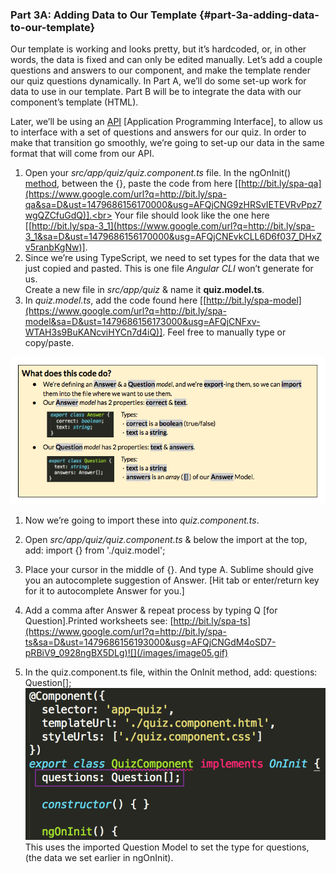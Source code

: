 ### Part 3A: Adding Data to Our Template {#part-3a-adding-data-to-our-template}

Our template is working and looks pretty, but it’s hardcoded, or, in other words, the data is fixed and can only be edited manually. Let’s add a couple questions and answers to our component, and make the template render our quiz questions dynamically. In Part A, we’ll do some set-up work for data to use in our template. Part B will be to integrate the data with our component’s template (HTML).

Later, we’ll be using an [API](https://www.google.com/url?q=http://bit.ly/CnCgloss&sa=D&ust=1479686156166000&usg=AFQjCNGJrppcfsV8r9eNOVF4hKEJwl_RIA) [Application Programming Interface], to allow us to interface with a set of  questions and answers for our quiz. In order to make that transition go smoothly, we’re going to set-up our data in the same format that will come from our API.

1.  Open your *src/app/quiz/quiz.component.ts* file. In the <span class="ref">ngOnInit()</span> [method](https://www.google.com/url?q=http://bit.ly/CnCgloss&sa=D&ust=1479686156169000&usg=AFQjCNEEl_qdefuKpEwpc-LvjU-N2qu7RQ), between the <span class="ref">{}<span>, paste the code from here [[http://bit.ly/spa-qa](https://www.google.com/url?q=http://bit.ly/spa-qa&sa=D&ust=1479686156170000&usg=AFQjCNG9zHRSvIETEVRvPpz7wgQZCfuGdQ)].<br> Your file should look like the one here [[http://bit.ly/spa-3_1](https://www.google.com/url?q=http://bit.ly/spa-3_1&sa=D&ust=1479686156170000&usg=AFQjCNEvkCLL6D6f037_DHxZv5ranbKgNw)].
2.  Since we’re using TypeScript, we need to set types for the data that we just copied and pasted. This is one file *Angular CLI* won’t generate for us. <br> Create a new file in *src/app/quiz* &amp; name it **quiz.model.ts**.
3.  In *quiz.model.ts*, add the code found here [[http://bit.ly/spa-model](https://www.google.com/url?q=http://bit.ly/spa-model&sa=D&ust=1479686156173000&usg=AFQjCNFxv-WTAH3s9BuKANcviHYCn7d4iQ)]. Feel free to manually type or copy/paste.

  ![](../images/18.png)

1.  Now we’re going to import these into *quiz.component.ts*.

  1.  Open *src/app/quiz/quiz.component.ts* &amp; below the <span class="ref">import</span> at the top, add: <span class="new">import {} from &#039;./quiz.model&#039;;</span>
  2.  Place your cursor in the middle of <span class="ref">{}</span>. And type  <span class="new">A</span>. Sublime should give you an autocomplete suggestion of <span class="ref">Answer</span>. [Hit tab or enter/return key for it to autocomplete <span class="new">Answer</span> for you.]
  3.  Add a comma after <span class="ref">Answer</span> &amp; repeat process by typing <span class="new">Q</span> [for Question].Printed worksheets see: [http://bit.ly/spa-ts](https://www.google.com/url?q=http://bit.ly/spa-ts&sa=D&ust=1479686156193000&usg=AFQjCNGdM4oSD7-pRBiV9_0928ngBX5DLg)![](/images/image05.gif)

1.  In the quiz.component.ts file, within the <span class="ref">OnInit</span> method, add: <span class="new">questions: Question[];</span><br>![](/images/image14.png)This uses the imported <span class="ref">Question</span> Model to set the type for <span class="ref">questions</span>, (the data we set earlier in ngOnInit).
